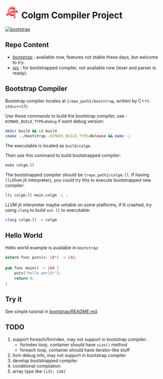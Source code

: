 # <img src="doc/colgm.svg" height="45px"/> Colgm Compiler Project

[![bootstrap](https://github.com/colgm/colgm/actions/workflows/ci.yml/badge.svg)](https://github.com/colgm/colgm/actions/workflows/ci.yml)

## Repo Content

- [bootstrap](./bootstrap/README.md) : available now, features not stable these days, but welcome to try.
- [src](./src/README.md) : for bootstrapped compiler, not available now (lexer and parser is ready).

## Bootstrap Compiler

Bootstrap compiler locates at `{repo_path}/bootstrap`, written by C++(`-std=c++17`):

Use these commands to build the bootstrap compiler, use `-DCMAKE_BUILD_TYPE=Debug` if want debug version:

```sh
mkdir build && cd build
cmake ../bootstrap -DCMAKE_BUILD_TYPE=Release && make -j
```

The executable is located as `build/colgm`.

Then use this command to build bootstrapped compiler:

```sh
make colgm.ll
```

The bootstrapped compiler should be `{repo_path}/colgm.ll`.
If having `lli`(llvm jit interpreter), you could try this to
execute bootstrapped new compiler:

```sh
lli colgm.ll main.colgm -L .
```

LLVM jit interpreter maybe untable on some platforms, if lli crashed, try using `clang` to build `out.ll` to executable:

```sh
clang colgm.ll -o colgm
```

## Hello World

Hello world example is available in `bootstrap`:

```rust
extern func puts(v: i8*) -> i32;

pub func main() -> i64 {
    puts("hello world!");
    return 0;
}
```

## Try it

See simple tutorial in [bootstrap/README.md](./bootstrap/README.md).

## TODO

1. support foreach/forindex, may not support in bootstrap compiler:
    - forindex loop, container should have `size()` method
    - foreach loop, container should have iterator-like stuff
2. llvm debug info, may not support in bootstrap compiler
3. develop bootstrapped compiler
4. conditional compilation
5. array type like `[i32; 128]`
